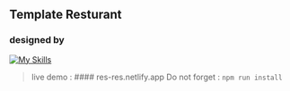 ## Template Resturant 
### designed by 
[![My Skills](https://skillicons.dev/icons?i=tailwind)](https://skillicons.dev)

> live demo :  #### res-res.netlify.app
> Do not forget :  `npm run install`
